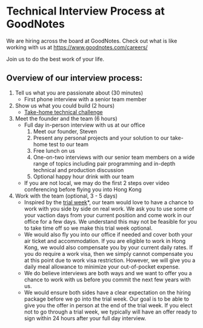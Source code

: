 # Technical Interview Process at GoodNotes

We are hiring across the board at GoodNotes. Check out what is like working with us at https://www.goodnotes.com/careers/

Join us to do the best work of your life.

## Overview of our interview process:

1. Tell us what you are passionate about (30 minutes)
    - First phone interview with a senior team member
2. Show us what you could build (2 hours)
    - [Take-home technical challenge](common/crdt.md)
3. Meet the founder and the team (6 hours)
    - Full day in-person interview with us at our office
        1. Meet our founder, Steven
        2. Present any personal projects and your solution to our take-home test to our team
        3. Free lunch on us
        4. One-on-two interviews with our senior team members on a wide range of topics including pair programming and in-depth technical and production discussion
        5. Optional happy hour drink with our team
    - If you are not local, we may do the first 2 steps over video conferencing before flying you into Hong Kong
4. Work with the team (optional, 3 - 5 days)
    - Inspired by the [trial week](https://www.sequoiacap.com/article/trial-week-our-hiring-secret/)*, our team would love to have a chance to work with you side by side on real work. We ask you to use some of your vaction days from your current position and come work in our office for a few days. We understand this may not be feasible for you to take time off so we make this trial week optional.
    - We would also fly you into our office if needed and cover both your air ticket and accommodation. If you are eligible to work in Hong Kong, we would also compensate you by your current daily rates. If you do require a work visa, then we simply cannot compensate you at this point due to work visa restriction. However, we will give you a daily meal allowance to minimize your out-of-pocket expense. 
    - We do believe interviews are both ways and we want to offer you a chance to work with us before you commit the next few years with us.
    - We would ensure both sides have a clear expectation on the hiring package before we go into the trial week. Our goal is to be able to give you the offer in person at the end of the trial week. If you elect not to go through a trial week, we typically will have an offer ready to sign within 24 hours after your full day interview.
